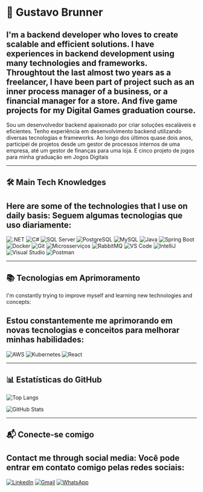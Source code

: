 # 🚀 Gustavo Brunner

I'm a backend developer who loves to create scalable and efficient solutions. I have experiences in backend development using many technologies and frameworks. Throughtout the last almost two years as a freelancer, I have been part of project such as an inner process manager of a business, or a financial manager for a store. And five game projects for my Digital Games graduation course.
--
Sou um desenvolvedor backend apaixonado por criar soluções escaláveis e eficientes. Tenho experiência em desenvolvimento backend utilizando diversas tecnologias e frameworks. Ao longo dos últimos quase dois anos, participei de projetos desde um gestor de processos internos de uma empresa, até um gestor de finanças para uma loja. E cinco projeto de jogos para minha graduação em Jogos Digitais

---

## 🛠️ Main Tech Knowledges

Here are some of the technologies that I use on daily basis:
Seguem algumas tecnologias que uso diariamente:
--

![.NET](https://img.shields.io/badge/.NET-512BD4?style=for-the-badge&logo=dotnet&logoColor=white)
![C#](https://img.shields.io/badge/C%23-239120?style=for-the-badge&logo=csharp&logoColor=white)
![SQL Server](https://img.shields.io/badge/SQL%20Server-CC2927?style=for-the-badge&logo=microsoftsqlserver&logoColor=white)
![PostgreSQL](https://img.shields.io/badge/PostgreSQL-336791?style=for-the-badge&logo=postgresql&logoColor=white)
![MySQL](https://img.shields.io/badge/MySQL-4479A1?style=for-the-badge&logo=mysql&logoColor=white)
![Java](https://img.shields.io/badge/Java-ED8B00?style=for-the-badge&logo=java&logoColor=white)
![Spring Boot](https://img.shields.io/badge/Spring%20Boot-6DB33F?style=for-the-badge&logo=springboot&logoColor=white)
![Docker](https://img.shields.io/badge/Docker-2496ED?style=for-the-badge&logo=docker&logoColor=white)
![Git](https://img.shields.io/badge/Git-F05032?style=for-the-badge&logo=git&logoColor=white)
![Microsserviços](https://img.shields.io/badge/Microservices-0078D4?style=for-the-badge&logo=azuredevops&logoColor=white)
![RabbitMQ](https://img.shields.io/badge/RabbitMQ-FF6600?style=for-the-badge&logo=rabbitmq&logoColor=white)
![VS Code](https://img.shields.io/badge/VS%20Code-007ACC?style=for-the-badge&logo=visualstudiocode&logoColor=white)
![IntelliJ](https://img.shields.io/badge/IntelliJ%20IDEA-000000?style=for-the-badge&logo=intellijidea&logoColor=white)
![Visual Studio](https://img.shields.io/badge/Visual%20Studio-5C2D91?style=for-the-badge&logo=visualstudio&logoColor=white)
![Postman](https://img.shields.io/badge/Postman-FF6C37?style=for-the-badge&logo=postman&logoColor=white)


---

## 📚 Tecnologias em Aprimoramento

I'm constantly trying to improve myself and learning new technologies and concepts:

Estou constantemente me aprimorando em novas tecnologias e conceitos para melhorar minhas habilidades:
--

![AWS](https://img.shields.io/badge/AWS-232F3E?style=for-the-badge&logo=amazonaws&logoColor=white)
![Kubernetes](https://img.shields.io/badge/Kubernetes-326CE5?style=for-the-badge&logo=kubernetes&logoColor=white)
![React](https://img.shields.io/badge/React-61DAFB?style=for-the-badge&logo=react&logoColor=white)

---

## 📊 Estatísticas do GitHub

![Top Langs](https://github-readme-stats.vercel.app/api/top-langs/?username=GustavoBrunner&layout=compact&theme=radical)

![GitHub Stats](https://github-readme-stats.vercel.app/api?username=GustavoBrunner&show_icons=true&theme=radical)

---

## 📬 Conecte-se comigo


Contact me through social media:
Você pode entrar em contato comigo pelas redes sociais:
--

[![LinkedIn](https://img.shields.io/badge/LinkedIn-0A66C2?style=for-the-badge&logo=linkedin&logoColor=white)](https://www.linkedin.com/in/gustavo-brunner/)
[![Gmail](https://img.shields.io/badge/Gmail-EA4335?style=for-the-badge&logo=gmail&logoColor=white)](mailto:gustavobrunner.dev@gmail.com)
[![WhatsApp](https://img.shields.io/badge/WhatsApp-25D366?style=for-the-badge&logo=whatsapp&logoColor=white)](https://wa.me/5551989465086)
